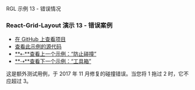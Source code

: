 RGL 示例 13 - 错误情况

### React-Grid-Layout 演示 13 - 错误案例

- [在 GitHub 上查看项目](https://github.com/STRML/react-grid-layout)
- [查看此示例的源代码](https://github.com/STRML/react-grid-layout/blob/master/test/examples/13-error-case.jsx)
- [**⇠**查看上一个示例：“防止碰撞”](12-prevent-collision.html)
- [**⇢**查看下一个示例：“工具箱”](14-toolbox.html)

这是额外测试用例，于 2017 年 11 月修复的碰撞错误。当您将 1 拖过 2 时，它不应超过 3。

